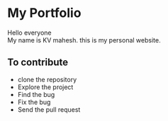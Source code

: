 # My Portfolio

Hello everyone
<br>
My name is KV mahesh. this is my personal website.

## To contribute

* clone the repository
* Explore the project
* Find the bug
* Fix the bug
* Send the pull request